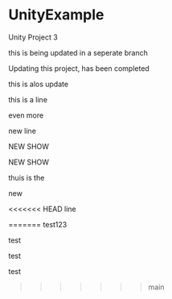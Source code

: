 # UnityExample
Unity Project 3

this is being updated in a seperate branch 

Updating this project, has been completed 

this is alos update

this is a line 

even more 



new line

NEW SHOW

NEW SHOW


thuis is the 

new 

<<<<<<< HEAD
line 

=======
test123


test 

test 

test 
>>>>>>> main

